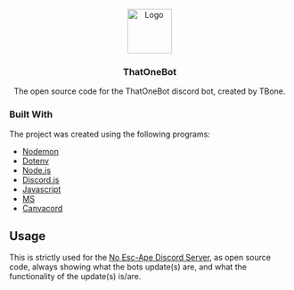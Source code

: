                         






















































 
<br/>
<div align="center">
<a href="https://imgur.com/a/tT071pf">
<img src="https://imgur.com/a/tT071pf" alt="Logo" width="80" height="80">
</a>
<h3 align="center">ThatOneBot</h3>
<p align="center">
The open source code for the ThatOneBot discord bot, created by TBone.


  


</p>
</div>

 ### Built With

The project was created using the following programs:

- [Nodemon](https://www.npmjs.com/package/nodemon)
- [Dotenv](https://www.npmjs.com/package/dotenv)
- [Node.js](https://nodejs.org/en)
- [Discord.js](https://discord.js.org)
- [Javascript](https://www.javascript.com)
- [MS](https://www.npmjs.com/package/ms)
- [Canvacord](https://canvacord.js.org)
 ## Usage

This is strictly used for the [No Esc-Ape Discord Server](https://discord.gg/nwAazupgj9), as open source code, always showing what the bots update(s) are, and what the functionality of the update(s) is/are.
